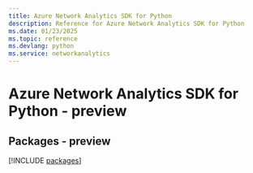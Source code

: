 ```yaml
---
title: Azure Network Analytics SDK for Python
description: Reference for Azure Network Analytics SDK for Python
ms.date: 01/23/2025
ms.topic: reference
ms.devlang: python
ms.service: networkanalytics
---
```

# Azure Network Analytics SDK for Python - preview
## Packages - preview
[!INCLUDE [packages](network-analytics-index.md)]